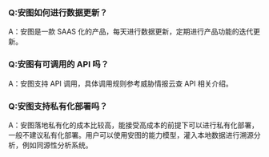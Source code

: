### Q:安图如何进行数据更新？
A：安图是一款 SAAS 化的产品，每天进行数据更新，定期进行产品功能的迭代更新。
### Q:安图有可调用的 API 吗？
A：安图支持 API 调用，具体调用规则参考威胁情报云查 API 相关介绍。
### Q:安图支持私有化部署吗？
A：安图落地私有化的成本比较高，能接受高成本的前提下可以进行私有化部署，一般不建议私有化部署。用户可以使用安图的能力模型，灌入本地数据进行溯源分析，例如同源性分析系统。
